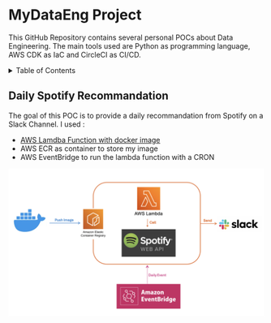 # MyDataEng Project
This GitHub Repository contains several personal POCs about Data Engineering. The main tools used are Python as programming language, AWS CDK as IaC and CircleCI as CI/CD.

<details>
<summary>Table of Contents</summary>

- [Daily Spotify Recommandation](#daily-spotify-recommandation)

</details>

## Daily Spotify Recommandation

The goal of this POC is to provide a daily recommandation from Spotify on a Slack Channel. I used :

* [AWS Lamdba Function with docker image](lambda_functions/spotify_daily/Dockerfile)
* AWS ECR as container to store my image
* AWS EventBridge to run the lambda function with a CRON

![Spotify Schema](diag_spotify_daily_playlist.png)